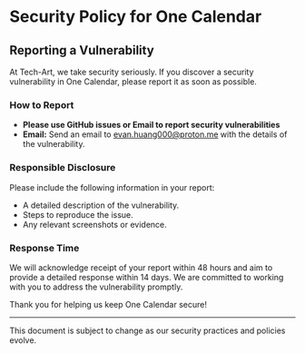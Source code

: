# Security Policy for One Calendar

## Reporting a Vulnerability

At Tech-Art, we take security seriously. If you discover a security vulnerability in One Calendar, please report it as soon as possible. 

### How to Report

- **Please use GitHub issues or Email to report security vulnerabilities**
- **Email:** Send an email to [evan.huang000@proton.me](mailto:evan.huang000@proton.me) with the details of the vulnerability.

### Responsible Disclosure

Please include the following information in your report:
- A detailed description of the vulnerability.
- Steps to reproduce the issue.
- Any relevant screenshots or evidence.

### Response Time

We will acknowledge receipt of your report within 48 hours and aim to provide a detailed response within 14 days. We are committed to working with you to address the vulnerability promptly.

Thank you for helping us keep One Calendar secure!

---

This document is subject to change as our security practices and policies evolve.
